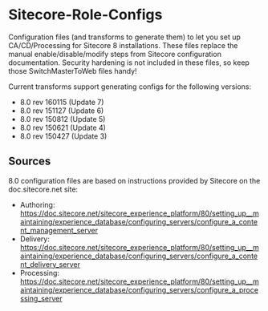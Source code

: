 # Sitecore-Role-Configs
Configuration files (and transforms to generate them) to let you set up CA/CD/Processing for Sitecore 8 installations. These files replace the manual enable/disable/modify steps from Sitecore configuration documentation. Security hardening is not included in these files, so keep those SwitchMasterToWeb files handy!

Current transforms support generating configs for the following versions:

- 8.0 rev 160115 (Update 7)
- 8.0 rev 151127 (Update 6)
- 8.0 rev 150812 (Update 5)
- 8.0 rev 150621 (Update 4)
- 8.0 rev 150427 (Update 3)

## Sources
8.0 configuration files are based on instructions provided by Sitecore on the doc.sitecore.net site:
- Authoring: https://doc.sitecore.net/sitecore_experience_platform/80/setting_up__maintaining/experience_database/configuring_servers/configure_a_content_management_server
- Delivery: https://doc.sitecore.net/sitecore_experience_platform/80/setting_up__maintaining/experience_database/configuring_servers/configure_a_content_delivery_server
- Processing: https://doc.sitecore.net/sitecore_experience_platform/80/setting_up__maintaining/experience_database/configuring_servers/configure_a_processing_server
